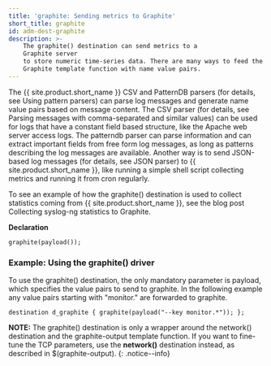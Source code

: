 ```yaml
---
title: 'graphite: Sending metrics to Graphite'
short_title: graphite
id: adm-dest-graphite
description: >-
    The graphite() destination can send metrics to a
    Graphite server
    to store numeric time-series data. There are many ways to feed the
    Graphite template function with name value pairs. 
---
```


The {{ site.product.short_name }} CSV and PatternDB parsers (for details,
see Using pattern parsers) can parse
log messages and generate name value pairs based on message
content. The CSV parser (for details, see
Parsing messages with comma-separated and similar values)
can be used for logs that have a constant field based structure,
like the Apache web server access logs. The patterndb parser can
parse information and can extract important fields from free form
log messages, as long as patterns describing the log messages
are available. Another way is to send JSON-based log messages
(for details, see JSON parser) to {{ site.product.short_name }}, like running a simple shell script collecting
metrics and running it from cron regularly.

To see an example of how the graphite() destination is used to collect
statistics coming from {{ site.product.short_name }}, see the blog post Collecting syslog-ng
statistics to Graphite.

**Declaration**

```config
graphite(payload());
```

### Example: Using the graphite() driver

To use the graphite() destination, the only mandatory parameter is
payload, which specifies the value pairs to send to graphite. In the
following example any value pairs starting with \"monitor.\" are
forwarded to graphite.

```config
destination d_graphite { graphite(payload("--key monitor.*")); };
```

**NOTE:** The graphite() destination is only a wrapper around the network()
destination and the graphite-output template function. If you want to
fine-tune the TCP parameters, use the **network()** destination instead,
as described in $(graphite-output).
{: .notice--info}
